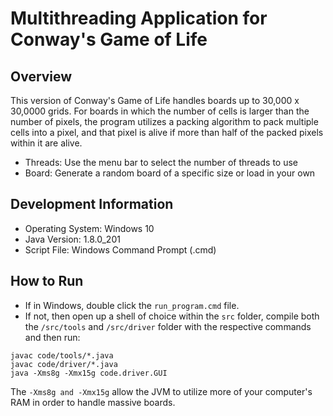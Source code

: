 # Multithreading Application for Conway's Game of Life

## Overview
This version of Conway's Game of Life handles boards up to 30,000 x 30,0000 grids. For boards in which the number of cells is larger than the number of pixels, the program utilizes a packing algorithm to pack multiple cells into a pixel, and that pixel is alive if more than half of the packed pixels within it are alive. 
* Threads: Use the menu bar to select the number of threads to use
* Board: Generate a random board of a specific size or load in your own

## Development Information
* Operating System: Windows 10
* Java Version: 1.8.0_201
* Script File: Windows Command Prompt (.cmd)

## How to Run
* If in Windows, double click the ```run_program.cmd``` file.
* If not, then open up a shell of choice within the ```src``` folder, compile both the ```/src/tools``` and ```/src/driver``` folder with the respective commands and then run: 
```
javac code/tools/*.java
javac code/driver/*.java
java -Xms8g -Xmx15g code.driver.GUI
```
The ```-Xms8g and -Xmx15g``` allow the JVM to utilize more of your computer's RAM in order to handle massive boards.
